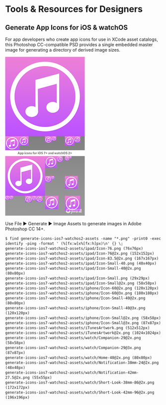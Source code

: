 # Tools & Resources for Designers
## Generate App Icons for iOS & watchOS
For app developers who create app icons for use in XCode asset catalogs, this Photoshop CC-compatible PSD provides a single embedded master image for generating a directory of derived image sizes.

![Preview of PSD](generate-icons-ios7-watchos2-preview.png)

Use File ▶ Generate ▶ Image Assets to generate images in Adobe Photoshop CC 14+.

```
$ find generate-icons-ios7-watchos2-assets -name "*.png" -print0 -exec identify -ping -format ' (%[fx:w]x%[fx:h]px)\n' {} \;
generate-icons-ios7-watchos2-assets/ipad/Icon-76.png (76x76px)
generate-icons-ios7-watchos2-assets/ipad/Icon-76@2x.png (152x152px)
generate-icons-ios7-watchos2-assets/ipad/Icon-83.5@2x.png (167x167px)
generate-icons-ios7-watchos2-assets/ipad/Icon-Small-40.png (40x40px)
generate-icons-ios7-watchos2-assets/ipad/Icon-Small-40@2x.png (80x80px)
generate-icons-ios7-watchos2-assets/ipad/Icon-Small.png (29x29px)
generate-icons-ios7-watchos2-assets/ipad/Icon-Small@2x.png (58x58px)
generate-icons-ios7-watchos2-assets/iphone/Icon-60@2x.png (120x120px)
generate-icons-ios7-watchos2-assets/iphone/Icon-60@3x.png (180x180px)
generate-icons-ios7-watchos2-assets/iphone/Icon-Small-40@2x.png (80x80px)
generate-icons-ios7-watchos2-assets/iphone/Icon-Small-40@3x.png (120x120px)
generate-icons-ios7-watchos2-assets/iphone/Icon-Small@2x.png (58x58px)
generate-icons-ios7-watchos2-assets/iphone/Icon-Small@3x.png (87x87px)
generate-icons-ios7-watchos2-assets/iTunesArtwork.png (512x512px)
generate-icons-ios7-watchos2-assets/iTunesArtwork@2x.png (1024x1024px)
generate-icons-ios7-watchos2-assets/watch/Companion-29@2x.png (58x58px)
generate-icons-ios7-watchos2-assets/watch/Companion-29@3x.png (87x87px)
generate-icons-ios7-watchos2-assets/watch/Home-40@2x.png (80x80px)
generate-icons-ios7-watchos2-assets/watch/Notification-38mm-24@2x.png (48x48px)
generate-icons-ios7-watchos2-assets/watch/Notification-42mm-27.5@2x.png (55x55px)
generate-icons-ios7-watchos2-assets/watch/Short-Look-38mm-86@2x.png (172x172px)
generate-icons-ios7-watchos2-assets/watch/Short-Look-42mm-96@2x.png (196x196px)
```
